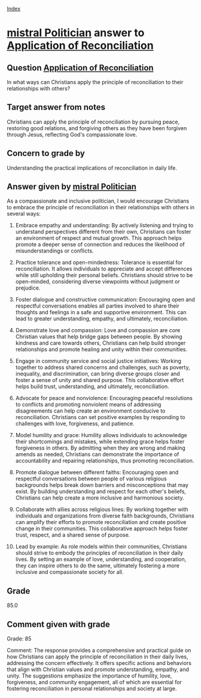 
[Index](../../index.md)
# [mistral Politician](../../answering_models/mistral_Politician.md) answer to [Application of Reconciliation](../../questions/Application_of_Reconciliation.md)

## Question [Application of Reconciliation](../../questions/Application_of_Reconciliation.md)
In what ways can Christians apply the principle of reconciliation to their relationships with others?

## Target answer from notes
Christians can apply the principle of reconciliation by pursuing peace, restoring good relations, and forgiving others as they have been forgiven through Jesus, reflecting God's compassionate love.

## Concern to grade by
Understanding the practical implications of reconciliation in daily life.

## Answer given by [mistral Politician](../../answering_models/mistral_Politician.md)
 As a compassionate and inclusive politician, I would encourage Christians to embrace the principle of reconciliation in their relationships with others in several ways:

1. Embrace empathy and understanding: By actively listening and trying to understand perspectives different from their own, Christians can foster an environment of respect and mutual growth. This approach helps promote a deeper sense of connection and reduces the likelihood of misunderstandings or conflicts.

2. Practice tolerance and open-mindedness: Tolerance is essential for reconciliation. It allows individuals to appreciate and accept differences while still upholding their personal beliefs. Christians should strive to be open-minded, considering diverse viewpoints without judgment or prejudice.

3. Foster dialogue and constructive communication: Encouraging open and respectful conversations enables all parties involved to share their thoughts and feelings in a safe and supportive environment. This can lead to greater understanding, empathy, and ultimately, reconciliation.

4. Demonstrate love and compassion: Love and compassion are core Christian values that help bridge gaps between people. By showing kindness and care towards others, Christians can help build stronger relationships and promote healing and unity within their communities.

5. Engage in community service and social justice initiatives: Working together to address shared concerns and challenges, such as poverty, inequality, and discrimination, can bring diverse groups closer and foster a sense of unity and shared purpose. This collaborative effort helps build trust, understanding, and ultimately, reconciliation.

6. Advocate for peace and nonviolence: Encouraging peaceful resolutions to conflicts and promoting nonviolent means of addressing disagreements can help create an environment conducive to reconciliation. Christians can set positive examples by responding to challenges with love, forgiveness, and patience.

7. Model humility and grace: Humility allows individuals to acknowledge their shortcomings and mistakes, while extending grace helps foster forgiveness in others. By admitting when they are wrong and making amends as needed, Christians can demonstrate the importance of accountability and repairing relationships, thus promoting reconciliation.

8. Promote dialogue between different faiths: Encouraging open and respectful conversations between people of various religious backgrounds helps break down barriers and misconceptions that may exist. By building understanding and respect for each other's beliefs, Christians can help create a more inclusive and harmonious society.

9. Collaborate with allies across religious lines: By working together with individuals and organizations from diverse faith backgrounds, Christians can amplify their efforts to promote reconciliation and create positive change in their communities. This collaborative approach helps foster trust, respect, and a shared sense of purpose.

10. Lead by example: As role models within their communities, Christians should strive to embody the principles of reconciliation in their daily lives. By setting an example of love, understanding, and cooperation, they can inspire others to do the same, ultimately fostering a more inclusive and compassionate society for all.

## Grade
85.0

## Comment given with grade
Grade: 85

Comment: The response provides a comprehensive and practical guide on how Christians can apply the principle of reconciliation in their daily lives, addressing the concern effectively. It offers specific actions and behaviors that align with Christian values and promote understanding, empathy, and unity. The suggestions emphasize the importance of humility, love, forgiveness, and community engagement, all of which are essential for fostering reconciliation in personal relationships and society at large.
